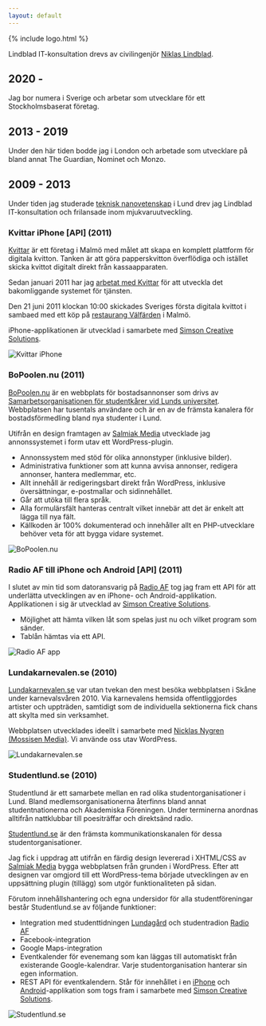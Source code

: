 ```yaml
---
layout: default
---
```


{% include logo.html %}

Lindblad IT-konsultation drevs av civilingenjör [Niklas Lindblad](https://www.linkedin.com/in/nlindblad).

## 2020 -
Jag bor numera i Sverige och arbetar som utvecklare för ett Stockholmsbaserat företag.

## 2013 - 2019
Under den här tiden bodde jag i London och arbetade som utvecklare på bland annat The Guardian, Nominet och Monzo.

## 2009 - 2013
Under tiden jag studerade [teknisk nanovetenskap](http://www.lth.se/utbildning/teknisk_nanovetenskap) i Lund drev jag Lindblad IT-konsultation och frilansade inom mjukvaruutveckling.

### Kvittar iPhone [API] (2011)

[Kvittar](http://www.kvittar.com/aboutus/) är ett företag i Malmö med målet att skapa en komplett plattform för digitala kvitton. Tanken är att göra papperskvitton överflödiga och istället skicka kvittot digitalt direkt från kassaapparaten.

Sedan januari 2011 har jag [arbetat med Kvittar](http://kvittar.se/2011/02/civilingenjor-med-fokus-pa-lamp/) för att utveckla det bakomliggande systemet för tjänsten.

Den 21 juni 2011 klockan 10:00 skickades Sveriges första digitala kvittot i sambaed med ett köp på [restaurang Välfärden](http://valfarden.se/) i Malmö.

iPhone-applikationen är utvecklad i samarbete med [Simson Creative Solutions](http://simsons.se/).

![Kvittar iPhone](https://d2tjdh98vh6jzp.cloudfront.net/images/lindblad-info/kvittar-iphone-bw.png)

### BoPoolen.nu (2011)

[BoPoolen.nu](http://bopoolen.nu) är en webbplats för bostadsannonser som drivs av [Samarbetsorganisationen för studentkårer vid Lunds universitet](http://www.lus.lu.se/index.php/). Webbplatsen har tusentals användare och är en av de främsta kanalera för bostadsförmedling bland nya studenter i Lund.

Utifrån en design framtagen av [Salmiak Media](http://www.salmiakmedia.se/) utvecklade jag annonssystemet i form utav ett WordPress-plugin.

- Annonssystem med stöd för olika annonstyper (inklusive bilder).
- Administrativa funktioner som att kunna avvisa annonser, redigera annonser, hantera medlemmar, etc.
- Allt innehåll är redigeringsbart direkt från WordPress, inklusive översättningar, e-postmallar och sidinnehållet.
- Går att utöka till flera språk.
- Alla formulärsfält hanteras centralt vilket innebär att det är enkelt att lägga till nya fält.
- Källkoden är 100% dokumenterad och innehåller allt en PHP-utvecklare behöver veta för att bygga vidare systemet.

![BoPoolen.nu](https://d2tjdh98vh6jzp.cloudfront.net/images/lindblad-info/bopoolen-nu-bw.png)

### Radio AF till iPhone och Android [API] (2011)

I slutet av min tid som datoransvarig på [Radio AF](http://radioaf.se) tog jag fram ett API för att underlätta utvecklingen av en iPhone- och Android-applikation. Applikationen i sig är utvecklad av [Simson Creative Solutions](http://simsons.se).

- Möjlighet att hämta vilken låt som spelas just nu och vilket program som sänder.
- Tablån hämtas via ett API.

![Radio AF app](https://d2tjdh98vh6jzp.cloudfront.net/images/lindblad-info/radioaf-app-bw.png)

### Lundakarnevalen.se (2010)

[Lundakarnevalen.se](http://lundakarnevalen.se) var utan tvekan den mest besöka webbplatsen i Skåne under karnevalsvåren 2010. Via karnevalens hemsida offentliggjordes artister och uppträden, samtidigt som de individuella sektionerna fick chans att skylta med sin verksamhet.

Webbplatsen utvecklades ideellt i samarbete med [Nicklas Nygren (Mossisen Media)](http://mossisen.se/). Vi använde oss utav WordPress.

![Lundakarnevalen.se](https://d2tjdh98vh6jzp.cloudfront.net/images/lindblad-info/lundakarnevalen-se-bw.png)

### Studentlund.se (2010)

Studentlund är ett samarbete mellan en rad olika studentorganisationer i Lund. Bland medlemsorganisationerna återfinns bland annat studentnationerna och Akademiska Föreningen. Under terminerna anordnas alltifrån nattklubbar till poesiträffar och direktsänd radio.

[Studentlund.se](http://studentlund.se) är den främsta kommunikationskanalen för dessa studentorganisationer.

Jag fick i uppdrag att utifrån en färdig design levererad i XHTML/CSS av [Salmiak Media](http://www.salmiakmedia.se/) bygga webbplatsen från grunden i WordPress. Efter att designen var omgjord till ett WordPress-tema började utvecklingen av en uppsättning plugin (tillägg) som utgör funktionaliteten på sidan.

Förutom innehållshantering och egna undersidor för alla studentföreningar består Studentlund.se av följande funktioner:

- Integration med studenttidningen [Lundagård](http://lundagard.se) och studentradion [Radio AF](http://radioaf.se)
- Facebook-integration
- Google Maps-integration
- Eventkalender för evenemang som kan läggas till automatiskt från existerande Google-kalendrar. Varje studentorganisation hanterar sin egen information.
- REST API för eventkalendern. Står för innehållet i en [iPhone](http://itunes.apple.com/se/app/studentlund-din-guide-till/id432194715?mt=8) och [Android](https://play.google.com/store/apps/details?id=org.af.studentlund&hl=en)-applikation som togs fram i samarbete med [Simson Creative Solutions](http://simsons.se/).

![Studentlund.se](https://d2tjdh98vh6jzp.cloudfront.net/images/lindblad-info/studentlund-bw.png)
